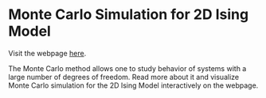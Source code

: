 # Monte Carlo Simulation for 2D Ising Model

Visit the webpage [here](https://adithyarao3103.github.io/Monte-Carlo/).

The Monte Carlo method allows one to study behavior of systems with a large number of degrees of freedom. Read more about it and visualize Monte Carlo simulation for the 2D Ising Model interactively on the webpage.

